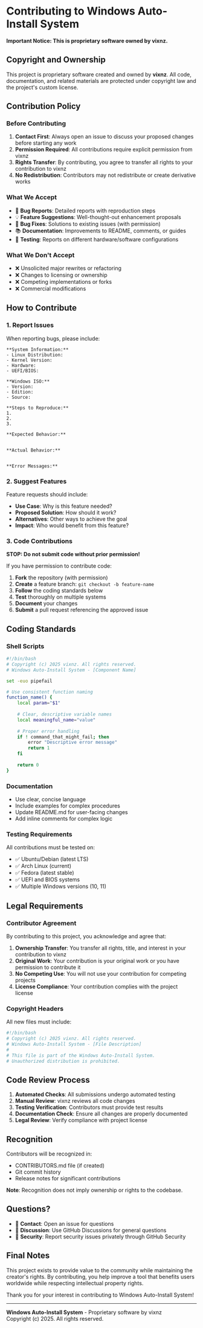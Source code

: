 # Contributing to Windows Auto-Install System

**Important Notice: This is proprietary software owned by vixnz.**

## Copyright and Ownership

This project is proprietary software created and owned by **vixnz**. All code, documentation, and related materials are protected under copyright law and the project's custom license.

## Contribution Policy

### Before Contributing

1. **Contact First**: Always open an issue to discuss your proposed changes before starting any work
2. **Permission Required**: All contributions require explicit permission from vixnz
3. **Rights Transfer**: By contributing, you agree to transfer all rights to your contribution to vixnz
4. **No Redistribution**: Contributors may not redistribute or create derivative works

### What We Accept

- 🐛 **Bug Reports**: Detailed reports with reproduction steps
- 💡 **Feature Suggestions**: Well-thought-out enhancement proposals  
- 🔧 **Bug Fixes**: Solutions to existing issues (with permission)
- 📚 **Documentation**: Improvements to README, comments, or guides
- 🧪 **Testing**: Reports on different hardware/software configurations

### What We Don't Accept

- ❌ Unsolicited major rewrites or refactoring
- ❌ Changes to licensing or ownership
- ❌ Competing implementations or forks
- ❌ Commercial modifications

## How to Contribute

### 1. Report Issues

When reporting bugs, please include:

```
**System Information:**
- Linux Distribution: 
- Kernel Version: 
- Hardware: 
- UEFI/BIOS: 

**Windows ISO:**
- Version: 
- Edition: 
- Source: 

**Steps to Reproduce:**
1. 
2. 
3. 

**Expected Behavior:**


**Actual Behavior:**


**Error Messages:**
```

### 2. Suggest Features

Feature requests should include:
- **Use Case**: Why is this feature needed?
- **Proposed Solution**: How should it work?
- **Alternatives**: Other ways to achieve the goal
- **Impact**: Who would benefit from this feature?

### 3. Code Contributions

**STOP: Do not submit code without prior permission!**

If you have permission to contribute code:

1. **Fork** the repository (with permission)
2. **Create** a feature branch: `git checkout -b feature-name`
3. **Follow** the coding standards below
4. **Test** thoroughly on multiple systems
5. **Document** your changes
6. **Submit** a pull request referencing the approved issue

## Coding Standards

### Shell Scripts

```bash
#!/bin/bash
# Copyright (c) 2025 vixnz. All rights reserved.
# Windows Auto-Install System - [Component Name]

set -euo pipefail

# Use consistent function naming
function_name() {
    local param="$1"
    
    # Clear, descriptive variable names
    local meaningful_name="value"
    
    # Proper error handling
    if ! command_that_might_fail; then
        error "Descriptive error message"
        return 1
    fi
    
    return 0
}
```

### Documentation

- Use clear, concise language
- Include examples for complex procedures
- Update README.md for user-facing changes
- Add inline comments for complex logic

### Testing Requirements

All contributions must be tested on:

- ✅ Ubuntu/Debian (latest LTS)
- ✅ Arch Linux (current)
- ✅ Fedora (latest stable)
- ✅ UEFI and BIOS systems
- ✅ Multiple Windows versions (10, 11)

## Legal Requirements

### Contributor Agreement

By contributing to this project, you acknowledge and agree that:

1. **Ownership Transfer**: You transfer all rights, title, and interest in your contribution to vixnz
2. **Original Work**: Your contribution is your original work or you have permission to contribute it
3. **No Competing Use**: You will not use your contribution for competing projects
4. **License Compliance**: Your contribution complies with the project license

### Copyright Headers

All new files must include:

```bash
#!/bin/bash
# Copyright (c) 2025 vixnz. All rights reserved.
# Windows Auto-Install System - [File Description]
#
# This file is part of the Windows Auto-Install System.
# Unauthorized distribution is prohibited.
```

## Code Review Process

1. **Automated Checks**: All submissions undergo automated testing
2. **Manual Review**: vixnz reviews all code changes
3. **Testing Verification**: Contributors must provide test results
4. **Documentation Check**: Ensure all changes are properly documented
5. **Legal Review**: Verify compliance with project license

## Recognition

Contributors will be recognized in:
- CONTRIBUTORS.md file (if created)
- Git commit history
- Release notes for significant contributions

**Note**: Recognition does not imply ownership or rights to the codebase.

## Questions?

- 📧 **Contact**: Open an issue for questions
- 💬 **Discussion**: Use GitHub Discussions for general questions
- 🚨 **Security**: Report security issues privately through GitHub Security

## Final Notes

This project exists to provide value to the community while maintaining the creator's rights. By contributing, you help improve a tool that benefits users worldwide while respecting intellectual property rights.

Thank you for your interest in contributing to Windows Auto-Install System!

---

**Windows Auto-Install System** - Proprietary software by vixnz  
Copyright (c) 2025. All rights reserved.